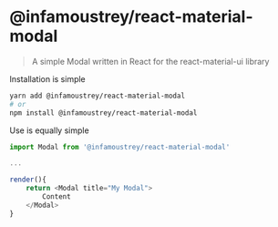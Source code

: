 # @infamoustrey/react-material-modal

> A simple Modal written in React for the react-material-ui library

Installation is simple

```bash
yarn add @infamoustrey/react-material-modal
# or
npm install @infamoustrey/react-material-modal
```

Use is equally simple

```javascript
import Modal from '@infamoustrey/react-material-modal'

...

render(){
    return <Modal title="My Modal">
        Content
    </Modal>
}

```

